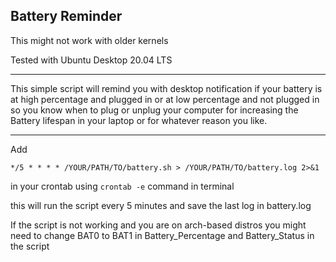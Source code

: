 ## Battery Reminder
This might not work with older kernels

Tested with Ubuntu Desktop 20.04 LTS
___
This simple script will remind you with desktop notification if your battery is at high percentage and plugged in or at low percentage and not plugged in so you know when to plug or unplug your computer for increasing the Battery lifespan in your laptop or for whatever reason you like.
___
Add
```
*/5 * * * * /YOUR/PATH/TO/battery.sh > /YOUR/PATH/TO/battery.log 2>&1
```
in your crontab using `crontab -e` command in terminal

this will run the script every 5 minutes and save the last log in battery.log


If the script is not working and
you are on arch-based distros
you might need to change BAT0 to BAT1 in Battery_Percentage and Battery_Status in the script